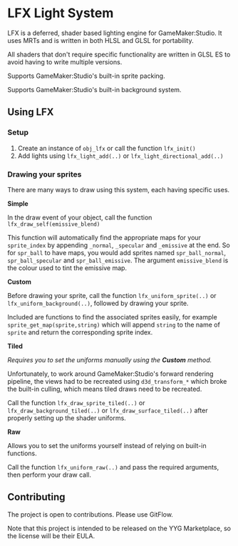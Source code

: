# LFX Light System

LFX is a deferred, shader based lighting engine for GameMaker:Studio. It uses MRTs and is written in both HLSL and GLSL for portability.

All shaders that don't require specific functionality are written in GLSL ES to avoid having to write multiple versions.

Supports GameMaker:Studio's built-in sprite packing.

Supports GameMaker:Studio's built-in background system.

## Using LFX

### Setup

1. Create an instance of `obj_lfx` or call the function `lfx_init()`
2. Add lights using `lfx_light_add(..)` or `lfx_light_directional_add(..)`

### Drawing your sprites

There are many ways to draw using this system, each having specific uses.

**Simple**

In the draw event of your object, call the function `lfx_draw_self(emissive_blend)`

This function will automatically find the appropriate maps for your `sprite_index` by appending `_normal`, `_specular` and `_emissive` at the end. So for `spr_ball` to have maps, you would add sprites named `spr_ball_normal`, `spr_ball_specular` and `spr_ball_emissive`. The argument `emissive_blend` is the colour used to tint the emissive map.

**Custom**

Before drawing your sprite, call the function `lfx_uniform_sprite(..)` or `lfx_uniform_background(..)`, followed by drawing your sprite.

Included are functions to find the associated sprites easily, for example `sprite_get_map(sprite,string)` which will append `string` to the name of `sprite` and return the corresponding sprite index.

**Tiled**

*Requires you to set the uniforms manually using the __Custom__ method.*

Unfortunately, to work around GameMaker:Studio's forward rendering pipeline, the views had to be recreated using `d3d_transform_*` which broke the built-in culling, which means tiled draws need to be recreated.

Call the function `lfx_draw_sprite_tiled(..)` or `lfx_draw_background_tiled(..)` or `lfx_draw_surface_tiled(..)` after properly setting up the shader uniforms.

**Raw**

Allows you to set the uniforms yourself instead of relying on built-in functions.

Call the function `lfx_uniform_raw(..)` and pass the required arguments, then perform your draw call.

## Contributing

The project is open to contributions. Please use GitFlow.

Note that this project is intended to be released on the YYG Marketplace, so the license will be their EULA.
